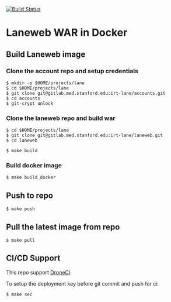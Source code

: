 [![Build Status](https://drone.med.stanford.edu/api/badges/irt-lane/laneweb/status.svg)](https://drone.med.stanford.edu/xuwang/docker-nodeapp)

# Laneweb WAR in Docker

## Build Laneweb image

### Clone the account repo and setup credentials

```
$ mkdir -p $HOME/projects/lane
$ cd $HOME/projects/lane
$ git clone git@gitlab.med.stanford.edu:irt-lane/accounts.git
$ cd accounts
$ git-crypt unlock
```
### Clone the laneweb repo and build war
    
```
$ cd $HOME/projects/lane
$ git clone git@gitlab.med.stanford.edu:irt-lane/laneweb.git
$ cd laneweb

$ make build
```

### Build docker image
    
```
$ make build_docker
```

## Push to repo

```
$ make push
```

## Pull the latest image from repo

```
$ make pull
```

## CI/CD Support

This repo support [DroneCI](https://drone.med.stanford.edu/irt-lane/laneweb).

To setup the deployment key before git commit and push for ci:

```
$ make sec
```

